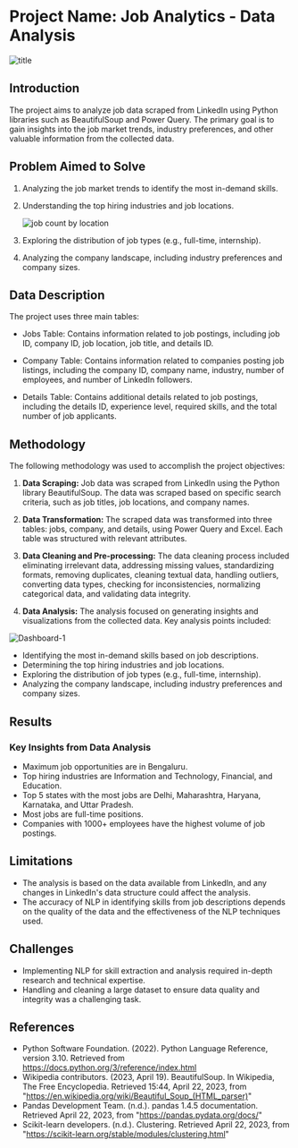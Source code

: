 # Project Name: Job Analytics - Data Analysis

![title](https://github.com/Sankarshanpower8i/Job-Analytics-Instahyre-/assets/133600711/62a4bcf7-cae8-4374-a71e-21b42abdd37a)


## Introduction

The project aims to analyze job data scraped from LinkedIn using Python libraries such as BeautifulSoup and Power Query. The primary goal is to gain insights into the job market trends, industry preferences, and other valuable information from the collected data.

## Problem Aimed to Solve

1. Analyzing the job market trends to identify the most in-demand skills.
2. Understanding the top hiring industries and job locations.
   
   ![job count by location](https://github.com/Sankarshanpower8i/Job-Analytics-Instahyre-/assets/133600711/d506aec0-6365-4437-901e-7f4e03ba1e1c)

4. Exploring the distribution of job types (e.g., full-time, internship).
5. Analyzing the company landscape, including industry preferences and company sizes.

## Data Description

The project uses three main tables:

- Jobs Table: Contains information related to job postings, including job ID, company ID, job location, job title, and details ID.

- Company Table: Contains information related to companies posting job listings, including the company ID, company name, industry, number of employees, and number of LinkedIn followers.

- Details Table: Contains additional details related to job postings, including the details ID, experience level, required skills, and the total number of job applicants.

## Methodology

The following methodology was used to accomplish the project objectives:

1. **Data Scraping:** Job data was scraped from LinkedIn using the Python library BeautifulSoup. The data was scraped based on specific search criteria, such as job titles, job locations, and company names.

2. **Data Transformation:** The scraped data was transformed into three tables: jobs, company, and details, using Power Query and Excel. Each table was structured with relevant attributes.

3. **Data Cleaning and Pre-processing:** The data cleaning process included eliminating irrelevant data, addressing missing values, standardizing formats, removing duplicates, cleaning textual data, handling outliers, converting data types, checking for inconsistencies, normalizing categorical data, and validating data integrity.

4. **Data Analysis:** The analysis focused on generating insights and visualizations from the collected data. Key analysis points included:

![Dashboard-1](https://github.com/Sankarshanpower8i/Job-Analytics-Instahyre-/assets/133600711/f528b3fa-de7d-4514-bd0e-143628e265a2)
   - Identifying the most in-demand skills based on job descriptions.
   - Determining the top hiring industries and job locations.
   - Exploring the distribution of job types (e.g., full-time, internship).
   - Analyzing the company landscape, including industry preferences and company sizes.

## Results

### Key Insights from Data Analysis

- Maximum job opportunities are in Bengaluru.
- Top hiring industries are Information and Technology, Financial, and Education.
- Top 5 states with the most jobs are Delhi, Maharashtra, Haryana, Karnataka, and Uttar Pradesh.
- Most jobs are full-time positions.
- Companies with 1000+ employees have the highest volume of job postings.

## Limitations

- The analysis is based on the data available from LinkedIn, and any changes in LinkedIn's data structure could affect the analysis.
- The accuracy of NLP in identifying skills from job descriptions depends on the quality of the data and the effectiveness of the NLP techniques used.

## Challenges

- Implementing NLP for skill extraction and analysis required in-depth research and technical expertise.
- Handling and cleaning a large dataset to ensure data quality and integrity was a challenging task.

## References

- Python Software Foundation. (2022). Python Language Reference, version 3.10. Retrieved from https://docs.python.org/3/reference/index.html
- Wikipedia contributors. (2023, April 19). BeautifulSoup. In Wikipedia, The Free Encyclopedia. Retrieved 15:44, April 22, 2023, from "https://en.wikipedia.org/wiki/Beautiful_Soup_(HTML_parser)"
- Pandas Development Team. (n.d.). pandas 1.4.5 documentation. Retrieved April 22, 2023, from "https://pandas.pydata.org/docs/"
- Scikit-learn developers. (n.d.). Clustering. Retrieved April 22, 2023, from "https://scikit-learn.org/stable/modules/clustering.html"

